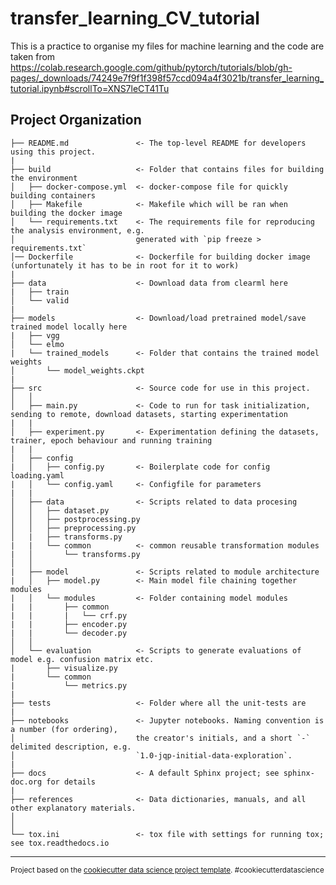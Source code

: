 # transfer_learning_CV_tutorial

This is a practice to organise my files for machine learning and the code are taken from https://colab.research.google.com/github/pytorch/tutorials/blob/gh-pages/_downloads/74249e7f9f1f398f57ccd094a4f3021b/transfer_learning_tutorial.ipynb#scrollTo=XNS7leCT41Tu

Project Organization
------------

    ├── README.md               <- The top-level README for developers using this project.
    |
    ├── build                   <- Folder that contains files for building the environment 
    │   ├── docker-compose.yml  <- docker-compose file for quickly building containers
    │   ├── Makefile            <- Makefile which will be ran when building the docker image
    │   └── requirements.txt    <- The requirements file for reproducing the analysis environment, e.g.
    │                           generated with `pip freeze > requirements.txt`
    │── Dockerfile              <- Dockerfile for building docker image (unfortunately it has to be in root for it to work)
    |
    ├── data                    <- Download data from clearml here
    |   ├── train        
    │   └── valid
    |     
    ├── models                  <- Download/load pretrained model/save trained model locally here
    |   ├── vgg        
    │   └── elmo
    |   └── trained_models      <- Folder that contains the trained model weights
    │       └── model_weights.ckpt     
    |
    ├── src                     <- Source code for use in this project.
    │   │
    │   ├── main.py             <- Code to run for task initialization,  sending to remote, download datasets, starting experimentation
    |   |
    │   ├── experiment.py       <- Experimentation defining the datasets, trainer, epoch behaviour and running training
    |   |
    │   ├── config
    |   │   ├── config.py       <- Boilerplate code for config loading.yaml   
    |   │   └── config.yaml     <- Configfile for parameters
    |   |
    │   ├── data                <- Scripts related to data procesing
    │   │   ├── dataset.py
    │   │   ├── postprocessing.py
    │   │   ├── preprocessing.py
    │   |   ├── transforms.py
    |   |   └── common          <- common reusable transformation modules
    |   │       └── transforms.py 
    │   │
    |   ├── model               <- Scripts related to module architecture
    |   │   ├── model.py        <- Main model file chaining together modules 
    |   │   └── modules         <- Folder containing model modules
    |   |       ├── common
    |   |       |   └── crf.py 
    |   |       ├── encoder.py           
    |   |       └── decoder.py           
    │   │
    │   └── evaluation          <- Scripts to generate evaluations of model e.g. confusion matrix etc.
    |       ├── visualize.py           
    |       └── common 
    |           └── metrics.py
    |
    ├── tests                   <- Folder where all the unit-tests are
    |
    ├── notebooks               <- Jupyter notebooks. Naming convention is a number (for ordering),
    │                           the creator's initials, and a short `-` delimited description, e.g.
    │                           `1.0-jqp-initial-data-exploration`.
    |
    ├── docs                    <- A default Sphinx project; see sphinx-doc.org for details
    |
    ├── references              <- Data dictionaries, manuals, and all other explanatory materials.
    │
    │
    └── tox.ini                 <- tox file with settings for running tox; see tox.readthedocs.io


--------

<p><small>Project based on the <a target="_blank" href="https://drivendata.github.io/cookiecutter-data-science/">cookiecutter data science project template</a>. #cookiecutterdatascience</small></p>